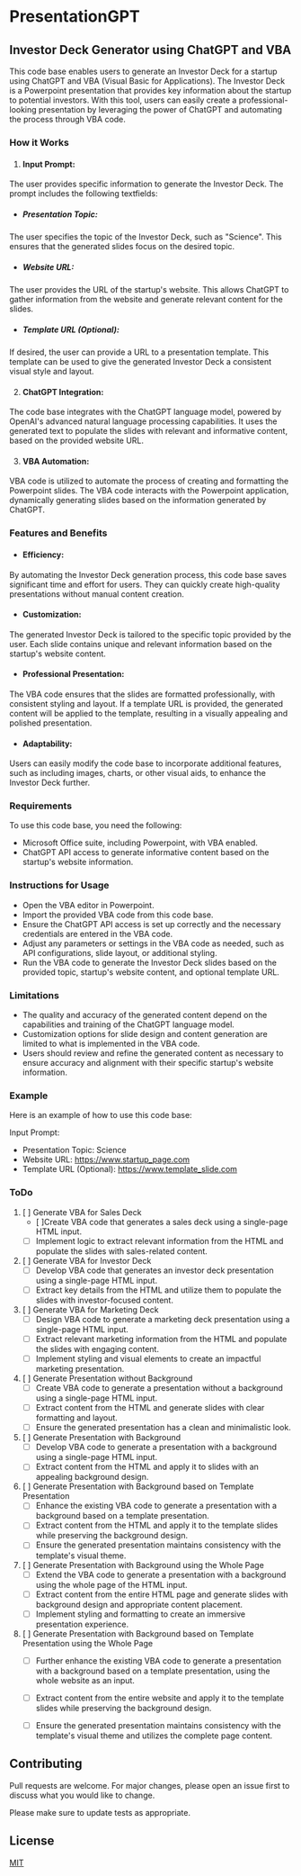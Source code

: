 # PresentationGPT
## Investor Deck Generator using ChatGPT and VBA
This code base enables users to generate an Investor Deck for a startup using ChatGPT and VBA (Visual Basic for Applications). The Investor Deck is a Powerpoint presentation that provides key information about the startup to potential investors. With this tool, users can easily create a professional-looking presentation by leveraging the power of ChatGPT and automating the process through VBA code.

### How it Works
1. #### Input Prompt: 
The user provides specific information to generate the Investor Deck. The prompt includes the following textfields:

* ##### Presentation Topic: 
The user specifies the topic of the Investor Deck, such as "Science". This ensures that the generated slides focus on the desired topic.

* ##### Website URL: 
The user provides the URL of the startup's website. This allows ChatGPT to gather information from the website and generate relevant content for the slides.

* ##### Template URL (Optional): 
If desired, the user can provide a URL to a presentation template. This template can be used to give the generated Investor Deck a consistent visual style and layout.

2. #### ChatGPT Integration: 
The code base integrates with the ChatGPT language model, powered by OpenAI's advanced natural language processing capabilities. It uses the generated text to populate the slides with relevant and informative content, based on the provided website URL.

3. #### VBA Automation: 
VBA code is utilized to automate the process of creating and formatting the Powerpoint slides. The VBA code interacts with the Powerpoint application, dynamically generating slides based on the information generated by ChatGPT.

### Features and Benefits
* #### Efficiency: 
By automating the Investor Deck generation process, this code base saves significant time and effort for users. They can quickly create high-quality presentations without manual content creation.
* #### Customization: 
The generated Investor Deck is tailored to the specific topic provided by the user. Each slide contains unique and relevant information based on the startup's website content.
* #### Professional Presentation: 
The VBA code ensures that the slides are formatted professionally, with consistent styling and layout. If a template URL is provided, the generated content will be applied to the template, resulting in a visually appealing and polished presentation.
* #### Adaptability: 
Users can easily modify the code base to incorporate additional features, such as including images, charts, or other visual aids, to enhance the Investor Deck further.

### Requirements
To use this code base, you need the following:
- Microsoft Office suite, including Powerpoint, with VBA enabled.
- ChatGPT API access to generate informative content based on the startup's website information.
### Instructions for Usage
- Open the VBA editor in Powerpoint.
- Import the provided VBA code from this code base.
- Ensure the ChatGPT API access is set up correctly and the necessary credentials are entered in the VBA code.
- Adjust any parameters or settings in the VBA code as needed, such as API configurations, slide layout, or additional styling.
- Run the VBA code to generate the Investor Deck slides based on the provided topic, startup's website content, and optional template URL.
### Limitations
- The quality and accuracy of the generated content depend on the capabilities and training of the ChatGPT language model.
- Customization options for slide design and content generation are limited to what is implemented in the VBA code.
- Users should review and refine the generated content as necessary to ensure accuracy and alignment with their specific startup's website information.
### Example
Here is an example of how to use this code base:

Input Prompt:

- Presentation Topic: Science
- Website URL: https://www.startup_page.com
- Template URL (Optional): https://www.template_slide.com

### ToDo


1. [ ] Generate VBA for Sales Deck
    - [ ]Create VBA code that generates a sales deck using a single-page HTML input.
    - [ ] Implement logic to extract relevant information from the HTML and populate the slides with sales-related content.
2.  [ ] Generate VBA for Investor Deck
    - [ ] Develop VBA code that generates an investor deck presentation using a single-page HTML input.
    - [ ] Extract key details from the HTML and utilize them to populate the slides with investor-focused content.
3. [ ] Generate VBA for Marketing Deck
    - [ ] Design VBA code to generate a marketing deck presentation using a single-page HTML input.
    - [ ] Extract relevant marketing information from the HTML and populate the slides with engaging content.
    - [ ] Implement styling and visual elements to create an impactful marketing presentation.
4. [ ] Generate Presentation without Background
    - [ ] Create VBA code to generate a presentation without a background using a single-page HTML input.
    - [ ] Extract content from the HTML and generate slides with clear formatting and layout.
    - [ ] Ensure the generated presentation has a clean and minimalistic look.
5. [ ] Generate Presentation with Background
    - [ ] Develop VBA code to generate a presentation with a background using a single-page HTML input.
    - [ ] Extract content from the HTML and apply it to slides with an appealing background design.
6. [ ] Generate Presentation with Background based on Template Presentation
    - [ ] Enhance the existing VBA code to generate a presentation with a background based on a template presentation.
    - [ ] Extract content from the HTML and apply it to the template slides while preserving the background design.
    - [ ] Ensure the generated presentation maintains consistency with the template's visual theme.
7. [ ] Generate Presentation with Background using the Whole Page
    - [ ] Extend the VBA code to generate a presentation with a background using the whole page of the HTML input.
    - [ ] Extract content from the entire HTML page and generate slides with background design and appropriate content placement.
    - [ ] Implement styling and formatting to create an immersive presentation experience.
8. [ ] Generate Presentation with Background based on Template Presentation using the Whole Page
    - [ ] Further enhance the existing VBA code to generate a presentation with a background based on a template presentation, using the whole website as an input.
    - [ ] Extract content from the entire website and apply it to the template slides while preserving the background design.
    - [ ] Ensure the generated presentation maintains consistency with the template's visual theme and utilizes the complete page content.


## Contributing

Pull requests are welcome. For major changes, please open an issue first
to discuss what you would like to change.

Please make sure to update tests as appropriate.

## License

[MIT](https://choosealicense.com/licenses/mit/)